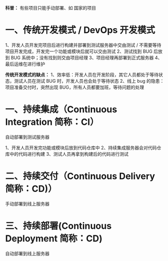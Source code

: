 **科普：** 有些项目只能手动部署、如 国家的项目

# 一、传统开发模式 / DevOps 开发模式
  1、开发人员开发完项目后进行构建并部署到测试服务器中交由测试 / 不需要等待项目开发完成，开发完一个功能或模块后就可以交由测试
  2、测试找到 BUG 后放到 BUG 系统中；没有找到则交由项目经理
  3、项目经理再部署到正式服务器
  4、最后运维在进行维护

  **传统开发模式的缺点：**
  1、效率低：开发人员在开发阶段，其它人员都处于等待状态，测试人员在测试 BUG 时，开发人员也会处于等待状态
  2、线上 bug 的隐患：项目准备交付时，突然出现 BUG，所有人员都要加班，等待问题的处理

# 一、持续集成（Continuous Integration 简称：CI）
  自动部署到测试服务器

  1、开发人员开发完功能或模块后放到代码仓库中
  2、持续集成服务器会对代码仓库中的代码进行构建
  3、测试人员再拿到构建后的代码进行测试

# 二、持续交付（Continuous Delivery 简称：CD)）
  手动部署到线上服务器

# 三、持续部署(Continuous Deployment 简称：CD)
  自动部署到线上服务器